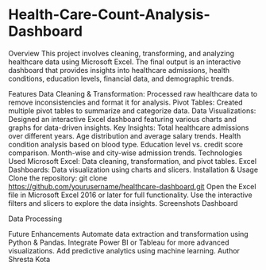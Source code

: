 # Health-Care-Count-Analysis-Dashboard
Overview
This project involves cleaning, transforming, and analyzing healthcare data using Microsoft Excel. The final output is an interactive dashboard that provides insights into healthcare admissions, health conditions, education levels, financial data, and demographic trends.

Features
Data Cleaning & Transformation: Processed raw healthcare data to remove inconsistencies and format it for analysis.
Pivot Tables: Created multiple pivot tables to summarize and categorize data.
Data Visualizations: Designed an interactive Excel dashboard featuring various charts and graphs for data-driven insights.
Key Insights:
Total healthcare admissions over different years.
Age distribution and average salary trends.
Health condition analysis based on blood type.
Education level vs. credit score comparison.
Month-wise and city-wise admission trends.
Technologies Used
Microsoft Excel: Data cleaning, transformation, and pivot tables.
Excel Dashboards: Data visualization using charts and slicers.
Installation & Usage
Clone the repository:
git clone https://github.com/yourusername/healthcare-dashboard.git
Open the Excel file in Microsoft Excel 2016 or later for full functionality.
Use the interactive filters and slicers to explore the data insights.
Screenshots
Dashboard

Data Processing

Future Enhancements
Automate data extraction and transformation using Python & Pandas.
Integrate Power BI or Tableau for more advanced visualizations.
Add predictive analytics using machine learning.
Author
Shresta Kota

